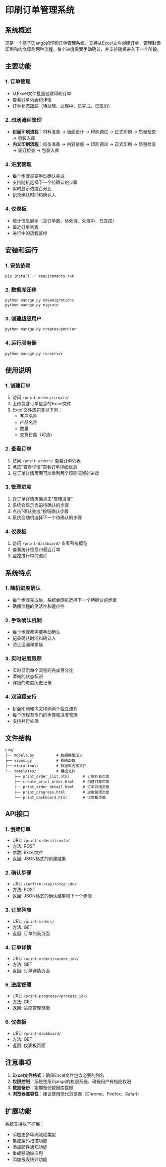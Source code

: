# 印刷订单管理系统

## 系统概述

这是一个基于Django的印刷订单管理系统，支持从Excel文件创建订单，管理封面印刷和内文印刷两种流程，每个进度需要手动确认，并支持随机进入下一个阶段。

## 主要功能

### 1. 订单管理
- 从Excel文件批量创建印刷订单
- 查看订单列表和详情
- 订单状态跟踪（待处理、处理中、已完成、已取消）

### 2. 印刷流程管理
- **封面印刷流程**：材料准备 → 版面设计 → 印刷调试 → 正式印刷 → 质量检查 → 包装入库
- **内文印刷流程**：纸张准备 → 内容排版 → 印刷调试 → 正式印刷 → 质量检查 → 装订检查 → 包装入库

### 3. 进度管理
- 每个步骤需要手动确认完成
- 支持随机选择下一个待确认的步骤
- 实时显示进度百分比
- 记录确认时间和确认人

### 4. 仪表板
- 统计信息展示（总订单数、待处理、处理中、已完成）
- 最近订单列表
- 进行中的流程监控

## 安装和运行

### 1. 安装依赖
```bash
pip install -r requirements.txt
```

### 2. 数据库迁移
```bash
python manage.py makemigrations
python manage.py migrate
```

### 3. 创建超级用户
```bash
python manage.py createsuperuser
```

### 4. 运行服务器
```bash
python manage.py runserver
```

## 使用说明

### 1. 创建订单
1. 访问 `/print-orders/create/`
2. 上传包含订单信息的Excel文件
3. Excel文件应包含以下列：
   - 客户名称
   - 产品名称
   - 数量
   - 交货日期（可选）

### 2. 查看订单
1. 访问 `/print-orders/` 查看订单列表
2. 点击"查看详情"查看订单详细信息
3. 在订单详情页面可以看到两个印刷流程的进度

### 3. 管理进度
1. 在订单详情页面点击"管理进度"
2. 系统会显示当前待确认的步骤
3. 点击"确认完成"按钮确认步骤
4. 系统会随机选择下一个待确认的步骤

### 4. 仪表板
1. 访问 `/print-dashboard/` 查看系统概览
2. 查看统计信息和最近订单
3. 监控进行中的流程

## 系统特点

### 1. 随机进度确认
- 每个步骤完成后，系统会随机选择下一个待确认的步骤
- 确保流程的灵活性和适应性

### 2. 手动确认机制
- 每个步骤都需要手动确认
- 记录确认时间和确认人
- 防止遗漏和错误

### 3. 实时进度跟踪
- 实时显示每个流程的完成百分比
- 清晰的状态标识
- 详细的进度历史记录

### 4. 双流程支持
- 封面印刷和内文印刷两个独立流程
- 每个流程有专门的步骤和进度管理
- 支持并行处理

## 文件结构

```
crm/
├── models.py          # 数据模型定义
├── views.py           # 视图函数
├── migrations/        # 数据库迁移文件
└── templates/         # 模板文件
    ├── print_order_list.html      # 订单列表页面
    ├── create_print_order.html    # 创建订单页面
    ├── print_order_detail.html    # 订单详情页面
    ├── print_progress.html        # 进度管理页面
    └── print_dashboard.html       # 仪表板页面
```

## API接口

### 1. 创建订单
- URL: `/print-orders/create/`
- 方法: POST
- 参数: Excel文件
- 返回: JSON格式的创建结果

### 2. 确认步骤
- URL: `/confirm-step/<step_id>/`
- 方法: POST
- 返回: JSON格式的确认结果和下一个步骤

### 3. 订单列表
- URL: `/print-orders/`
- 方法: GET
- 返回: 订单列表页面

### 4. 订单详情
- URL: `/print-orders/<order_id>/`
- 方法: GET
- 返回: 订单详情页面

### 5. 进度管理
- URL: `/print-progress/<process_id>/`
- 方法: GET
- 返回: 进度管理页面

### 6. 仪表板
- URL: `/print-dashboard/`
- 方法: GET
- 返回: 仪表板页面

## 注意事项

1. **Excel文件格式**：确保Excel文件包含必要的列名
2. **权限控制**：系统使用Django的权限系统，确保用户有相应权限
3. **数据备份**：定期备份数据库数据
4. **浏览器兼容性**：建议使用现代浏览器（Chrome、Firefox、Safari）

## 扩展功能

系统支持以下扩展：
- 添加更多印刷流程类型
- 集成条码扫描功能
- 添加邮件通知功能
- 集成移动端应用
- 添加报表统计功能 